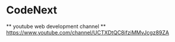 # CodeNext

** youtube web development channel ** <br>
https://www.youtube.com/channel/UCTXDtQC8ifziMMvJcgz89ZA
